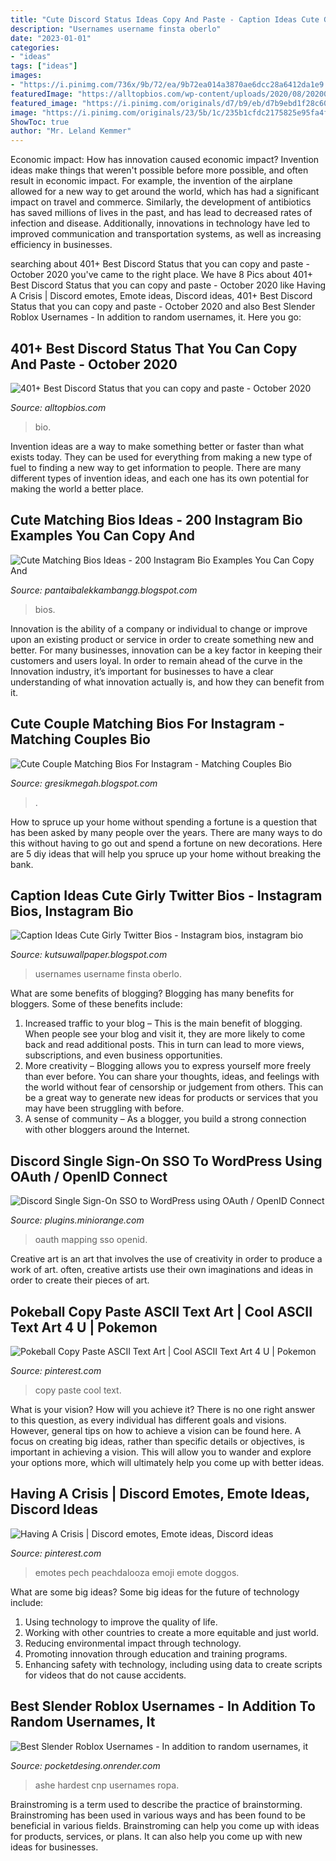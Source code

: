 ```yaml
---
title: "Cute Discord Status Ideas Copy And Paste - Caption Ideas Cute Girly Twitter Bios"
description: "Usernames username finsta oberlo"
date: "2023-01-01"
categories:
- "ideas"
tags: ["ideas"]
images:
- "https://i.pinimg.com/736x/9b/72/ea/9b72ea014a3870ae6dcc28a6412da1e9.jpg"
featuredImage: "https://alltopbios.com/wp-content/uploads/2020/08/20200816_115224_0000-300x169.png"
featured_image: "https://i.pinimg.com/originals/d7/b9/eb/d7b9ebd1f28c601ee4bccc86c5103f81.jpg"
image: "https://i.pinimg.com/originals/23/5b/1c/235b1cfdc2175825e95fa4f1a469784f.png"
ShowToc: true
author: "Mr. Leland Kemmer"
---
```



Economic impact: How has innovation caused economic impact?
Invention ideas make things that weren't possible before more possible, and often result in economic impact. For example, the invention of the airplane allowed for a new way to get around the world, which has had a significant impact on travel and commerce. Similarly, the development of antibiotics has saved millions of lives in the past, and has lead to decreased rates of infection and disease. Additionally, innovations in technology have led to improved communication and transportation systems, as well as increasing efficiency in businesses.

	

		
searching about 401+ Best Discord Status that you can copy and paste - October 2020 you've came to the right place. We have 8 Pics about 401+ Best Discord Status that you can copy and paste - October 2020 like Having A Crisis | Discord emotes, Emote ideas, Discord ideas, 401+ Best Discord Status that you can copy and paste - October 2020 and also Best Slender Roblox Usernames - In addition to random usernames, it. Here you go:
		
    
## 401+ Best Discord Status That You Can Copy And Paste - October 2020

<img loading=lazy src="https://alltopbios.com/wp-content/uploads/2020/08/20200816_115224_0000-300x169.png" onerror="this.onerror=null;this.src='https://tse4.mm.bing.net/th?id=OIP.AOC-XAWCdjNStyt6hxoOxwAAAA&amp;pid=15.1';" alt="401+ Best Discord Status that you can copy and paste - October 2020">

_Source: alltopbios.com_

>bio. 

	

Invention ideas are a way to make something better or faster than what exists today. They can be used for everything from making a new type of fuel to finding a new way to get information to people. There are many different types of invention ideas, and each one has its own potential for making the world a better place.

    
## Cute Matching Bios Ideas - 200 Instagram Bio Examples You Can Copy And

<img loading=lazy src="https://lh6.googleusercontent.com/proxy/bB6-I0Qrrk7YFrMUoZXhY7MdQXxfyeGcYXk85V7UyUpkoJu1U-Kg-lIT_yUPriEacNJShqKmOb0b0mXc43q6Whg-xcw43LoF72BddG4qeylONXU62UbgWQQttZjVTku_2FUnZVPMjf5PHrrc=w1200-h630-p-k-no-nu" onerror="this.onerror=null;this.src='https://tse3.mm.bing.net/th?id=OIP.ZihXPxDtLjm_fCKx6F6T3wHaD4&amp;pid=15.1';" alt="Cute Matching Bios Ideas - 200 Instagram Bio Examples You Can Copy And">

_Source: pantaibalekkambangg.blogspot.com_

>bios. 

	

Innovation is the ability of a company or individual to change or improve upon an existing product or service in order to create something new and better. For many businesses, innovation can be a key factor in keeping their customers and users loyal. In order to remain ahead of the curve in the Innovation industry, it’s important for businesses to have a clear understanding of what innovation actually is, and how they can benefit from it.

    
## Cute Couple Matching Bios For Instagram - Matching Couples Bio

<img loading=lazy src="https://lh5.googleusercontent.com/proxy/ANWMK4Hq9TPDZVtafuRYG_yNdMOa2nX-6mLon5prTa5dKhGYav7QLAwTW8NgqIbl4JzpVEjNd4n6RAKi9JagTXdfJT3BHEfamjwTRAiWRxPBJ8uuzeYUNSdJTahIazCp=w1200-h630-p-k-no-nu" onerror="this.onerror=null;this.src='https://tse3.mm.bing.net/th?id=OIP.btx9bqbShp77ChdgAWt_BgHaEU&amp;pid=15.1';" alt="Cute Couple Matching Bios For Instagram - Matching Couples Bio">

_Source: gresikmegah.blogspot.com_

>. 

	

How to spruce up your home without spending a fortune is a question that has been asked by many people over the years. There are many ways to do this without having to go out and spend a fortune on new decorations. Here are 5 diy ideas that will help you spruce up your home without breaking the bank.

    
## Caption Ideas Cute Girly Twitter Bios - Instagram Bios, Instagram Bio

<img loading=lazy src="https://i.pinimg.com/originals/23/5b/1c/235b1cfdc2175825e95fa4f1a469784f.png" onerror="this.onerror=null;this.src='https://tse2.mm.bing.net/th?id=OIP.I1sc_cIXWCXpX6TxpGl4TwHaNL&amp;pid=15.1';" alt="Caption Ideas Cute Girly Twitter Bios - Instagram bios, instagram bio">

_Source: kutsuwallpaper.blogspot.com_

>usernames username finsta oberlo. 

	

What are some benefits of blogging?
Blogging has many benefits for bloggers. Some of these benefits include: 
1. Increased traffic to your blog – This is the main benefit of blogging. When people see your blog and visit it, they are more likely to come back and read additional posts. This in turn can lead to more views, subscriptions, and even business opportunities. 
2. More creativity – Blogging allows you to express yourself more freely than ever before. You can share your thoughts, ideas, and feelings with the world without fear of censorship or judgement from others. This can be a great way to generate new ideas for products or services that you may have been struggling with before. 
3. A sense of community – As a blogger, you build a strong connection with other bloggers around the Internet.

    
## Discord Single Sign-On SSO To WordPress Using OAuth / OpenID Connect

<img loading=lazy src="https://plugins.miniorange.com/wp-content/uploads/2020/09/discord-role-mapping-1.png" onerror="this.onerror=null;this.src='https://tse3.mm.bing.net/th?id=OIP.VxjkfGGZbfAT0q3cPz_JjwHaEY&amp;pid=15.1';" alt="Discord Single Sign-On SSO to WordPress using OAuth / OpenID Connect">

_Source: plugins.miniorange.com_

>oauth mapping sso openid. 

	

Creative art is an art that involves the use of creativity in order to produce a work of art. often, creative artists use their own imaginations and ideas in order to create their pieces of art.

    
## Pokeball Copy Paste ASCII Text Art | Cool ASCII Text Art 4 U | Pokemon

<img loading=lazy src="https://s-media-cache-ak0.pinimg.com/600x315/d7/a9/99/d7a99975ff50bb7e1a5b9a0e46ebdab7.jpg" onerror="this.onerror=null;this.src='https://tse3.mm.bing.net/th?id=OIP.n6es0XJvMBDjBL-_7favkQHaD4&amp;pid=15.1';" alt="Pokeball Copy Paste ASCII Text Art | Cool ASCII Text Art 4 U | Pokemon">

_Source: pinterest.com_

>copy paste cool text. 

	

What is your vision? How will you achieve it?
There is no one right answer to this question, as every individual has different goals and visions. However, general tips on how to achieve a vision can be found here. A focus on creating big ideas, rather than specific details or objectives, is important in achieving a vision. This will allow you to wander and explore your options more, which will ultimately help you come up with better ideas.

    
## Having A Crisis | Discord Emotes, Emote Ideas, Discord Ideas

<img loading=lazy src="https://i.pinimg.com/736x/9b/72/ea/9b72ea014a3870ae6dcc28a6412da1e9.jpg" onerror="this.onerror=null;this.src='https://tse1.mm.bing.net/th?id=OIP.OJj7eOBbaykGPnllhnB7YQHaIg&amp;pid=15.1';" alt="Having A Crisis | Discord emotes, Emote ideas, Discord ideas">

_Source: pinterest.com_

>emotes pech peachdalooza emoji emote doggos. 

	

What are some big ideas?
Some big ideas for the future of technology include: 
1. Using technology to improve the quality of life. 
2. Working with other countries to create a more equitable and just world. 
3. Reducing environmental impact through technology. 
4. Promoting innovation through education and training programs. 
5. Enhancing safety with technology, including using data to create scripts for videos that do not cause accidents.

    
## Best Slender Roblox Usernames - In Addition To Random Usernames, It

<img loading=lazy src="https://i.pinimg.com/originals/d7/b9/eb/d7b9ebd1f28c601ee4bccc86c5103f81.jpg" onerror="this.onerror=null;this.src='https://tse3.mm.bing.net/th?id=OIP.aWy8CCjzM-_RjmkoqDZj1AHaMF&amp;pid=15.1';" alt="Best Slender Roblox Usernames - In addition to random usernames, it">

_Source: pocketdesing.onrender.com_

>ashe hardest cnp usernames ropa. 

	

Brainstroming is a term used to describe the practice of brainstorming. Brainstroming has been used in various ways and has been found to be beneficial in various fields. Brainstroming can help you come up with ideas for products, services, or plans. It can also help you come up with new ideas for businesses.

